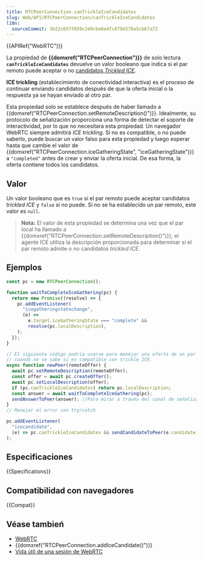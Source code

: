 ```yaml
---
title: RTCPeerConnection.canTrickleIceCandidates
slug: Web/API/RTCPeerConnection/canTrickleIceCandidates
l10n:
  sourceCommit: 3b22c657f659c249cbe6e4fc6794370a5cb67a72
---
```


{{APIRef("WebRTC")}}

La propiedad de **{{domxref("RTCPeerConnection")}}** de solo lectura **`canTrickleIceCandidates`** devuelve un valor booleano que indica si el par remoto puede aceptar o no [candidatos _Trickled ICE_](https://datatracker.ietf.org/doc/html/draft-ietf-mmusic-trickle-ice).

**ICE trickling** (establecimiento de conectividad interactiva) es el proceso de continuar enviando candidatos después de que la oferta inicial o la respuesta ya se hayan enviado al otro par.

Esta propiedad solo se establece después de haber llamado a {{domxref("RTCPeerConnection.setRemoteDescription()")}}. Idealmente, su protocolo de señalización proporciona una forma de detectar el soporte de interactividad, por lo que no necesitara esta propiedad. Un navegador WebRTC siempre admitirá _ICE trickling_.
Si no es compatible, o no puede saberlo, puede buscar un valor falso para esta propiedad y luego esperar hasta que cambie el valor de {{domxref("RTCPeerConnection.iceGatheringState", "iceGatheringState")}} a `"completed"` antes de crear y enviar la oferta inicial. De esa forma, la oferta contiene todos los candidatos.

## Valor

Un valor booleano que es `true` si el par remoto puede aceptar candidatos _trickled ICE_ y `false` si no puede. Si no se ha establecido un par remoto, este valor es `null`.

> **Nota:** El valor de esta propiedad se determina una vez que el par local ha llamado a {{domxref("RTCPeerConnection.setRemoteDescription()")}}; el agente ICE utiliza la descripción proporcionada para determinar si el par remoto admite o no candidatos _trickled ICE_.

## Ejemplos

```js
const pc = new RTCPeerConnection();

function waitToCompleteIceGathering(pc) {
  return new Promise((resolve) => {
    pc.addEventListener(
      "icegatheringstatechange",
      (e) =>
        e.target.iceGatheringState === "complete" &&
        resolve(pc.localDescription),
    );
  });
}

// El siguiente código podría usarse para manejar una oferta de un par
// cuando no se sabe si es compatible con trickle ICE.
async function newPeer(remoteOffer) {
  await pc.setRemoteDescription(remoteOffer);
  const offer = await pc.createOffer();
  await pc.setLocalDescription(offer);
  if (pc.canTrickleIceCandidates) return pc.localDescription;
  const answer = await waitToCompleteIceGathering(pc);
  sendAnswerToPeer(answer); //Para mirar a través del canal de señalización
}
// Manejar el error con try/catch

pc.addEventListener(
  "icecandidate",
  (e) => pc.canTrickleIceCandidates && sendCandidateToPeer(e.candidate),
);
```

## Especificaciones

{{Specifications}}

## Compatibilidad con navegadores

{{Compat}}

## Véase tambień

- [WebRTC](/es/docs/Web/API/WebRTC_API)
- {{domxref("RTCPeerConnection.addIceCandidate()")}}
- [Vida útil de una sesión de WebRTC](/es/docs/Web/API/WebRTC_API/Session_lifetime)
